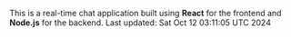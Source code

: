 This is a real-time chat application built using **React** for the frontend and **Node.js** for the backend.
Last updated: Sat Oct 12 03:11:05 UTC 2024
